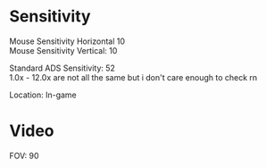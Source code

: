 # Sensitivity 
Mouse Sensitivity Horizontal 10   
Mouse Sensitivity Vertical: 10  

Standard ADS Sensitivity: 52   
1.0x - 12.0x are not all the same but i don't care enough to check rn

Location: In-game

# Video  
FOV: 90     

